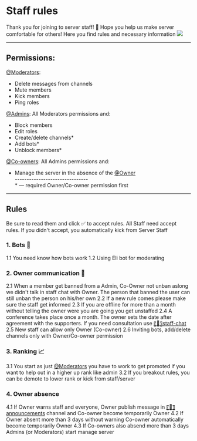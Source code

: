 # Staff rules

Thank you for joining to server staff! 🥳 Hope you help us make server comfortable for others!
Here you find rules and necessary information
![](https://images-wixmp-ed30a86b8c4ca887773594c2.wixmp.com/f/7fc80745-fa5c-4696-9e3d-c098ecd43e7d/ddib6ji-a6da31f8-c458-43f6-9f74-031dc5aeab9c.png/v1/fill/w_1192,h_670,strp/sao_alicization_rising_steel_wallpaper_4k_by_neocakeme_ddib6ji-pre.png?token=eyJ0eXAiOiJKV1QiLCJhbGciOiJIUzI1NiJ9.eyJzdWIiOiJ1cm46YXBwOiIsImlzcyI6InVybjphcHA6Iiwib2JqIjpbW3siaGVpZ2h0IjoiPD0yMTYwIiwicGF0aCI6IlwvZlwvN2ZjODA3NDUtZmE1Yy00Njk2LTllM2QtYzA5OGVjZDQzZTdkXC9kZGliNmppLWE2ZGEzMWY4LWM0NTgtNDNmNi05Zjc0LTAzMWRjNWFlYWI5Yy5wbmciLCJ3aWR0aCI6Ijw9Mzg0MCJ9XV0sImF1ZCI6WyJ1cm46c2VydmljZTppbWFnZS5vcGVyYXRpb25zIl19.gMwInPNl7PwKpzbCQ5e1Hzb5yn9zTRiZtRsIs3Vlpq0)

---

## Permissions:

[@Moderators](`<@&718500074640113706>`):

- Delete messages from channels
- Mute members
- Kick members
- Ping roles

[@Admins](`<@&718500117660958770>`):
All Moderators permissions and:

- Block members
- Edit roles
- Create/delete channels\*
- Add bots\*
- Unblock members\*

[@Co-owners](`<@&722799474388369468>`):
All Admins permissions and:

- Manage the server in the absence of the [@Owner](`<@&722800676778016851>`)  
  \-------------------------------  
  \* — required Owner/Co-owner permission first

---

## Rules

Be sure to read them and click ✅ to accept rules. All Staff need accept rules. If you didn't accept, you automatically kick from Server Staff

### 1. Bots 🤖

1.1 You need know how bots work
1.2 Using Eli bot for moderating

### 2. Owner communication 👤

2.1 When a member get banned from a Admin, Co-Owner not unban aslong we didn't talk in staff chat with Owner. The person that banned the user can still unban the person on his/her own
2.2 If a new rule comes please make sure the staff get informed
2.3 If you are offline for more than a month without telling the owner were you are going you get unstaffed
2.4 A conference takes place once a month. The owner sets the date after agreement with the supporters. If you need consultation use [〖📡〗staff-chat](`<#719157599991365704>`)
2.5 New staff can allow only Owner (Co-owner)
2.6 Inviting bots, add/delete channels only with Owner/Co-owner permission

### 3. Ranking 📈

3.1 You start as just [@Moderators](`<@&718500074640113706>`) you have to work to get promoted if you want to help out in a higher up rank like admin
3.2 If you breakout rules, you can be demote to lower rank or kick from staff/server

### 4. Owner absence

4.1 If Owner warns staff and everyone, Owner publish message in [〖📢〗announcements](`<#719904208798875729>`) channel and Co-owner become temporarily Owner
4.2 If Owner absent more than 3 days without warning Co-owner automatically become temporarily Owner
4.3 If Co-owners also absend more than 3 days Admins (or Moderators) start manage server
